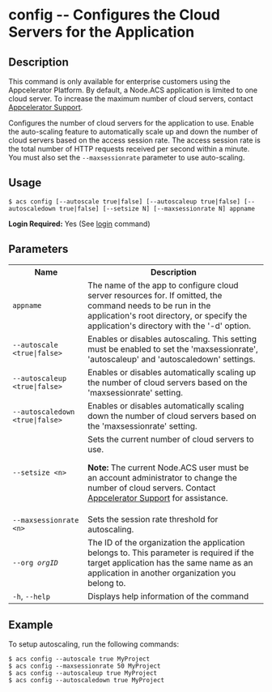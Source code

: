 # config -- Configures the Cloud Servers for the Application</h2>

## Description

<p class="note">This command is only available for enterprise customers using the Appcelerator Platform. 
By default, a Node.ACS application is limited to one cloud server. To increase the maximum number of cloud servers, contact <a href="http://support2.appcelerator.com">Appcelerator Support</a>.</p>

Configures the number of cloud servers for the application to use. Enable the auto-scaling 
feature to automatically scale up and down the number of cloud servers based on the access session rate. 
The access session rate is the total number of HTTP requests received per second within a minute. You must also set the `--maxsessionrate` parameter to use auto-scaling. 

</div>

## Usage

`$ acs config [--autoscale true|false] [--autoscaleup true|false] [--autoscaledown true|false] [--setsize N] [--maxsessionrate N] appname`

**Login Required:** Yes (See [login](#!/guide/node_cli_login) command)

## Parameters

<table class="doc-table">
    <tbody>
    <tr>
        <th>Name</th>
        <th>Description</th>
    </tr>
    <tr>
        <td><code>appname</code></td>
        <td>
            The name of the app to configure cloud server resources for. If omitted, the command needs to be run
            in the application's root directory, or specify the application's directory with the '-d' option.
        </td>
    </tr>
    <tr>
        <td nowrap><code>--autoscale &lt;true|false&gt;</code></td>
        <td>Enables or disables autoscaling.  This setting must be enabled to set the 'maxsessionrate', 'autoscaleup' and 'autoscaledown' settings.</td>
    </tr>
    <tr>
        <td nowrap><code>--autoscaleup &lt;true|false&gt;</code></td>
        <td>Enables or disables automatically scaling up the number of cloud servers based on the 'maxsessionrate' setting.</td>
    </tr>
    <tr>
        <td nowrap><code>--autoscaledown &lt;true|false&gt;</code></td>
        <td>Enables or disables automatically scaling down the number of cloud servers based on the 'maxsessionrate' setting.</td>
    </tr>
    <tr>
        <td nowrap><code>--setsize &lt;n&gt;</code></td>
        <td>Sets the current number of cloud servers to use. 
        <p><strong>Note:</strong> The current Node.ACS user must be an account administrator to change the number of cloud servers. Contact <a href="http://support2.appcelerator.com">Appcelerator Support</a> for assistance.</p> </td>
    </tr>
    <tr>
        <td nowrap><code>--maxsessionrate &lt;n&gt;</code></td>
        <td>Sets the session rate threshold for autoscaling.</td>
    </tr>
    <tr>
        <td><code>--org <em>orgID</em></code></td>
        <td>The ID of the organization the application belongs to.  This parameter is required
        if the target application has the same name as an application in another organization 
        you belong to.
         </td>
    </tr>
    <tr>
        <td><code>-h</code>, <code>--help</code></td>
        <td>Displays help information of the command</td>
    </tr>
    </tbody>
</table>

## Example

To setup autoscaling, run the following commands:

    $ acs config --autoscale true MyProject
    $ acs config --maxsessionrate 50 MyProject
    $ acs config --autoscaleup true MyProject
    $ acs config --autoscaledown true MyProject

